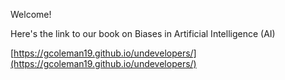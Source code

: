 Welcome! 

Here's the link to our book on Biases in Artificial Intelligence (AI)

[https://gcoleman19.github.io/undevelopers/](https://gcoleman19.github.io/undevelopers/)
